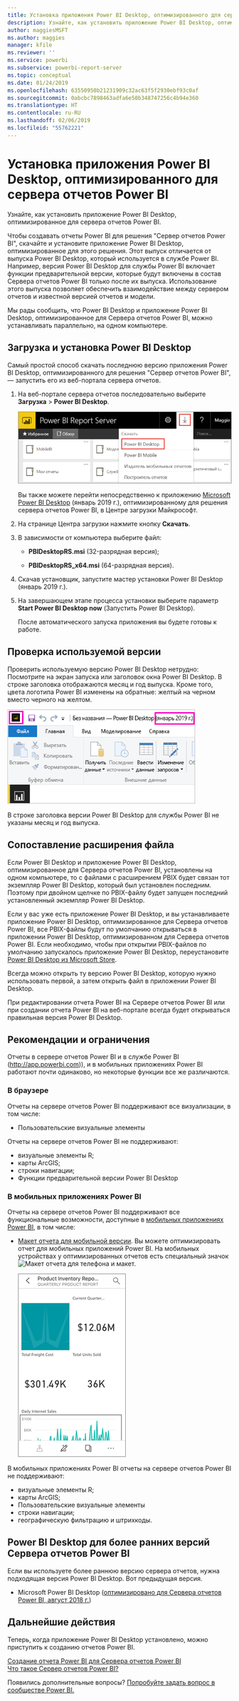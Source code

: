 ```yaml
---
title: Установка приложения Power BI Desktop, оптимизированного для сервера отчетов Power BI
description: Узнайте, как установить приложение Power BI Desktop, оптимизированное для сервера отчетов Power BI
author: maggiesMSFT
ms.author: maggies
manager: kfile
ms.reviewer: ''
ms.service: powerbi
ms.subservice: powerbi-report-server
ms.topic: conceptual
ms.date: 01/24/2019
ms.openlocfilehash: 63550950b21231909c32ac63f5f2930ebf93c0af
ms.sourcegitcommit: 0abcbc7898463adfa6e50b348747256c4b94e360
ms.translationtype: HT
ms.contentlocale: ru-RU
ms.lasthandoff: 02/06/2019
ms.locfileid: "55762221"
---
```

# <a name="install-power-bi-desktop-optimized-for-power-bi-report-server"></a>Установка приложения Power BI Desktop, оптимизированного для сервера отчетов Power BI

Узнайте, как установить приложение Power BI Desktop, оптимизированное для сервера отчетов Power BI.

Чтобы создавать отчеты Power BI для решения "Сервер отчетов Power BI", скачайте и установите приложение Power BI Desktop, оптимизированное для этого решения. Этот выпуск отличается от выпуска Power BI Desktop, который используется в службе Power BI. Например, версия Power BI Desktop для службы Power BI включает функции предварительной версии, которые будут включены в состав Сервера отчетов Power BI только после их выпуска. Использование этого выпуска позволяет обеспечить взаимодействие между сервером отчетов и известной версией отчетов и модели. 

Мы рады сообщить, что Power BI Desktop и приложение Power BI Desktop, оптимизированное для Сервера отчетов Power BI, можно устанавливать параллельно, на одном компьютере.

## <a name="download-and-install-power-bi-desktop"></a>Загрузка и установка Power BI Desktop

Самый простой способ скачать последнюю версию приложения Power BI Desktop, оптимизированного для решения "Сервер отчетов Power BI", — запустить его из веб-портала сервера отчетов.

1. На веб-портале сервера отчетов последовательно выберите **Загрузка** > **Power BI Desktop**.

    ![Скачивание Power BI Desktop из веб-портала](media/install-powerbi-desktop/report-server-download-web-portal.png)

    Вы также можете перейти непосредственно к приложению [Microsoft Power BI Desktop](https://go.microsoft.com/fwlink/?linkid=2055039) (январь 2019 г.), оптимизированному для решения сервера отчетов Power BI, в Центре загрузки Майкрософт.

2. На странице Центра загрузки нажмите кнопку **Скачать**.

3. В зависимости от компьютера выберите файл: 

    - **PBIDesktopRS.msi** (32-разрядная версия);

    - **PBIDesktopRS_x64.msi** (64-разрядная версия).

1. Скачав установщик, запустите мастер установки Power BI Desktop (январь 2019 г.).

2. На завершающем этапе процесса установки выберите параметр **Start Power BI Desktop now** (Запустить Power BI Desktop).

    После автоматического запуска приложения вы будете готовы к работе.

## <a name="verify-youre-using-the-correct-version"></a>Проверка используемой версии
Проверить используемую версию Power BI Desktop нетрудно: Посмотрите на экран запуска или заголовок окна Power BI Desktop. В строке заголовка отображаются месяц и год выпуска. Кроме того, цвета логотипа Power BI изменены на обратные: желтый на черном вместо черного на желтом.

![Строка заголовка приложения Power BI Desktop, оптимизированного для решения "Сервер отчетов Power BI"](media/install-powerbi-desktop/power-bi-report-server-desktop-jan-2019.png)

В строке заголовка версии Power BI Desktop для службы Power BI не указаны месяц и год выпуска.

## <a name="file-extension-association"></a>Сопоставление расширения файла
Если Power BI Desktop и приложение Power BI Desktop, оптимизированное для Сервера отчетов Power BI, установлены на одном компьютере, то с файлами с расширением PBIX будет связан тот экземпляр Power BI Desktop, который был установлен последним. Поэтому при двойном щелчке по PBIX-файлу будет запущен последний установленный экземпляр Power BI Desktop.

Если у вас уже есть приложение Power BI Desktop, и вы устанавливаете приложение Power BI Desktop, оптимизированное для Сервера отчетов Power BI, все PBIX-файлы будут по умолчанию открываться в приложении Power BI Desktop, оптимизированном для Сервера отчетов Power BI. Если необходимо, чтобы при открытии PBIX-файлов по умолчанию запускалось приложение Power BI Desktop, переустановите [Power BI Desktop из Microsoft Store](http://aka.ms/pbidesktopstore).

Всегда можно открыть ту версию Power BI Desktop, которую нужно использовать первой, а затем открыть файл в приложении Power BI Desktop.

При редактировании отчета Power BI на Сервере отчетов Power BI или при создании отчета Power BI на веб-портале всегда будет открываться правильная версия Power BI Desktop.

## <a name="considerations-and-limitations"></a>Рекомендации и ограничения

Отчеты в сервере отчетов Power BI и в службе Power BI (http://app.powerbi.com)), и в мобильных приложениях Power BI работают почти одинаково, но некоторые функции все же различаются.

### <a name="in-a-browser"></a>В браузере

Отчеты на сервере отчетов Power BI поддерживают все визуализации, в том числе:

* Пользовательские визуальные элементы

Отчеты на сервере отчетов Power BI не поддерживают:

* визуальные элементы R;
* карты ArcGIS;
* строки навигации;
* Функции предварительной версии Power BI Desktop

### <a name="in-the-power-bi-mobile-apps"></a>В мобильных приложениях Power BI

Отчеты на сервере отчетов Power BI поддерживают все функциональные возможности, доступные в [мобильных приложениях Power BI](../consumer/mobile/mobile-apps-for-mobile-devices.md), в том числе:

* [Макет отчета для мобильной версии](../desktop-create-phone-report.md). Вы можете оптимизировать отчет для мобильных приложений Power BI. На мобильных устройствах у оптимизированных отчетов есть специальный значок ![Макет отчета для телефона](media/install-powerbi-desktop/power-bi-rs-mobile-optimized-icon.png) и макет.
  
    ![Отчет, оптимизированный для телефонов](media/install-powerbi-desktop/power-bi-rs-mobile-optimized-report.png)

В мобильных приложениях Power BI отчеты на сервере отчетов Power BI не поддерживают:

* визуальные элементы R;
* карты ArcGIS;
* Пользовательские визуальные элементы
* строки навигации;
* географическую фильтрацию и штрихкоды.

## <a name="power-bi-desktop-for-earlier-versions-of-power-bi-report-server"></a>Power BI Desktop для более ранних версий Сервера отчетов Power BI

Если вы используете более раннюю версию сервера отчетов, нужна подходящая версия Power BI Desktop. Вот предыдущая версия.

- Microsoft Power BI Desktop ([оптимизировано для Сервера отчетов Power BI, август 2018 г.](https://www.microsoft.com/download/details.aspx?id=57271))

## <a name="next-steps"></a>Дальнейшие действия

Теперь, когда приложение Power BI Desktop установлено, можно приступить к созданию отчетов Power BI.

[Создание отчета Power BI для Сервера отчетов Power BI](quickstart-create-powerbi-report.md)  
[Что такое Сервер отчетов Power BI?](get-started.md)

Появились дополнительные вопросы? [Попробуйте задать вопрос в сообществе Power BI.](https://community.powerbi.com/)
